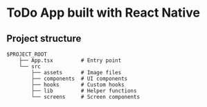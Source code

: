 # ToDo App built with React Native

## Project structure
```
$PROJECT_ROOT
    ├── App.tsx         # Entry point
    └── src
        ├── assets      # Image files
        ├── components  # UI components
        ├── hooks       # Custom hooks 
        ├── lib         # Helper functions
        └── screens     # Screen components
```
